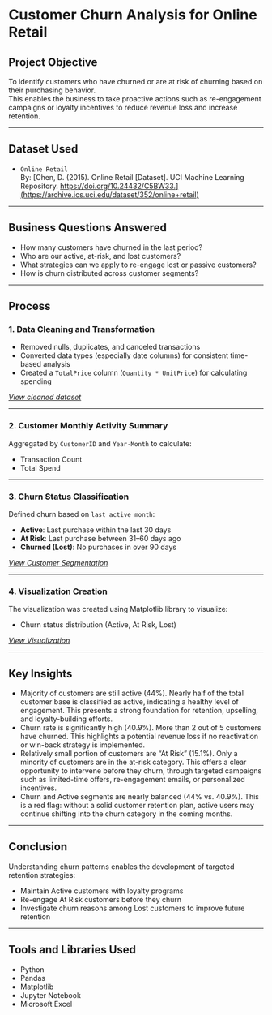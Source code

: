 # Customer Churn Analysis for Online Retail

## Project Objective
To identify customers who have churned or are at risk of churning based on their purchasing behavior.  
This enables the business to take proactive actions such as re-engagement campaigns or loyalty incentives to reduce revenue loss and increase retention.

---

## Dataset Used
- `Online Retail`  
By: [Chen, D. (2015). Online Retail [Dataset]. UCI Machine Learning Repository. https://doi.org/10.24432/C5BW33.](https://archive.ics.uci.edu/dataset/352/online+retail)

---

## Business Questions Answered
- How many customers have churned in the last period?
- Who are our active, at-risk, and lost customers?
- What strategies can we apply to re-engage lost or passive customers?
- How is churn distributed across customer segments?

---

## Process

### 1. Data Cleaning and Transformation
- Removed nulls, duplicates, and canceled transactions
- Converted data types (especially date columns) for consistent time-based analysis
- Created a `TotalPrice` column (`Quantity * UnitPrice`) for calculating spending

*[View cleaned dataset](https://github.com/zidvision/Churn-Analysis/blob/main/Data/Online_Retail_Cleaned.csv)*

---

### 2. Customer Monthly Activity Summary
Aggregated by `CustomerID` and `Year-Month` to calculate:
- Transaction Count
- Total Spend

---

### 3. Churn Status Classification
Defined churn based on `last active month`:
- **Active**: Last purchase within the last 30 days
- **At Risk**: Last purchase between 31–60 days ago
- **Churned (Lost)**: No purchases in over 90 days

*[View Customer Segmentation](https://github.com/zidvision/Churn-Analysis/blob/main/Data/Customer_Segmentation.csv)*

---

### 4. Visualization Creation
The visualization was created using Matplotlib library to visualize:
- Churn status distribution (Active, At Risk, Lost)

*[View Visualization](https://github.com/zidvision/Churn-Analysis/blob/main/Visualization/Customer%20Segmentation%20Distribution.png)*

---

## Key Insights
- Majority of customers are still active (44%). Nearly half of the total customer base is classified as active, indicating a healthy level of engagement. This presents a strong foundation for retention, upselling, and loyalty-building efforts.
- Churn rate is significantly high (40.9%). More than 2 out of 5 customers have churned. This highlights a potential revenue loss if no reactivation or win-back strategy is implemented.
- Relatively small portion of customers are “At Risk” (15.1%). Only a minority of customers are in the at-risk category. This offers a clear opportunity to intervene before they churn, through targeted campaigns such as limited-time offers, re-engagement emails, or personalized incentives.
- Churn and Active segments are nearly balanced (44% vs. 40.9%). This is a red flag: without a solid customer retention plan, active users may continue shifting into the churn category in the coming months.

---

## Conclusion
Understanding churn patterns enables the development of targeted retention strategies:
- Maintain Active customers with loyalty programs
- Re-engage At Risk customers before they churn
- Investigate churn reasons among Lost customers to improve future retention

---

## Tools and Libraries Used
- Python
- Pandas
- Matplotlib
- Jupyter Notebook
- Microsoft Excel
